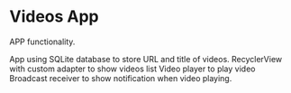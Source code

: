 # Videos App
APP functionality.

App using SQLite database to store URL and title of videos.
RecyclerView with custom adapter to show videos list
Video player to play video
Broadcast receiver to show notification when video playing.
